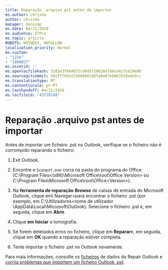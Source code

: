 ```yaml
---
title: Reparação .arquivo pst antes de importar
ms.author: chrisda
author: chrisda
manager: dansimp
ms.date: 04/21/2020
ms.audience: ITPro
ms.topic: article
ROBOTS: NOINDEX, NOFOLLOW
localization_priority: Normal
ms.custom:
- "1226"
- "1800027"
ms.assetid: ''
ms.openlocfilehash: 518543f664873c99d5f296284199cd417c620e00
ms.sourcegitcommit: 55eff703a17e500681d8fa6a87eb067019ade3cc
ms.translationtype: MT
ms.contentlocale: pt-PT
ms.lasthandoff: 04/22/2020
ms.locfileid: "43720148"
---
```

# <a name="repair-pst-file-before-importing"></a>Reparação .arquivo pst antes de importar

Antes de importar um ficheiro .pst no Outlook, verifique se o ficheiro não é corrompido reparando o ficheiro:

1. Exit Outlook.

2. Encontre e `Scanpst.exe` corra na pasta do programa do Office (C:\Program Files\<(x86)\Microsoft Office\root\Office Version\> ou C:\Program Files\Microsoft Office\root\Office\<Version\>).

3. Na **ferramenta de reparação** **Browse** de caixas de entrada do Microsoft Outlook, clique em\\ Navegar\>para encontrar o ficheiro .pst (por exemplo, em C:\Utilizadores<nome de utilizador \AppData\Local\Microsoft\Outlook). Selecione o ficheiro .pst e, em seguida, clique em **Abrir**.

4. Clique **em Iniciar** a tomografia.

5. Se forem detetados erros no ficheiro, clique em **Reparar**e, em seguida, clique em **OK** quando a reparação estiver completa.

6. Tente importar o ficheiro .pst no Outlook novamente.

Para mais informações, consulte os [ficheiros](https://support.office.com/article/25663bc3-11ec-4412-86c4-60458afc5253) de dados do Repair Outlook e [corrija problemas que importem um ficheiro Outlook .pst](https://support.office.com/article/2d2e50dc-5c36-4ab2-ab50-f1be733b3d6e).

